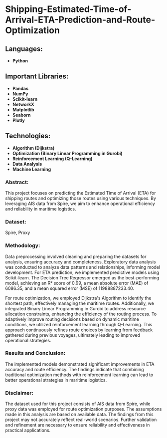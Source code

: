 # Shipping-Estimated-Time-of-Arrival-ETA-Prediction-and-Route-Optimization

## Languages:
* **Python**

## Important Libraries:
* **Pandas**
* **NumPy**
* **Scikit-learn**
* **NetworkX**
* **Matplotlib**
* **Seaborn**
* **Plotly**

## Technologies:
* **Algorithm (Dijkstra)**
* **Optimization (Binary Linear Programming in Gurobi)**
* **Reinforcement Learning (Q-Learning)**
* **Data Analysis**
* **Machine Learning**

### Abstract:
This project focuses on predicting the Estimated Time of Arrival (ETA) for shipping routes and optimizing those routes using various techniques. By leveraging AIS data from Spire, we aim to enhance operational efficiency and reliability in maritime logistics.

### Dataset:
Spire, Proxy

### Methodology:
Data preprocessing involved cleaning and preparing the datasets for analysis, ensuring accuracy and completeness. Exploratory data analysis was conducted to analyze data patterns and relationships, informing model development. For ETA prediction, we implemented predictive models using Scikit-learn. The Decision Tree Regressor emerged as the best-performing model, achieving an R² score of 0.99, a mean absolute error (MAE) of 6086.35, and a mean squared error (MSE) of 11988887233.40.

For route optimization, we employed Dijkstra's Algorithm to identify the shortest path, effectively managing the maritime routes. Additionally, we integrated Binary Linear Programming in Gurobi to address resource allocation constraints, enhancing the efficiency of the routing process. To adaptively improve routing decisions based on dynamic maritime conditions, we utilized reinforcement learning through Q-Learning. This approach continuously refines route choices by learning from feedback gathered during previous voyages, ultimately leading to improved operational strategies.

### Results and Conclusion:
The implemented models demonstrated significant improvements in ETA accuracy and route efficiency. The findings indicate that combining traditional optimization methods with reinforcement learning can lead to better operational strategies in maritime logistics.

### Disclaimer:
The dataset used for this project consists of AIS data from Spire, while proxy data was employed for route optimization purposes. The assumptions made in this analysis are based on available data. The findings from this project may not accurately reflect real-world scenarios. Further validation and refinement are necessary to ensure reliability and effectiveness in practical applications.

